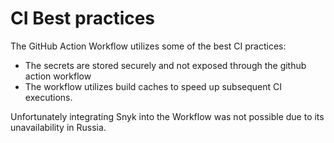 # CI Best practices

The GitHub Action Workflow utilizes some of the best CI practices:

* The secrets are stored securely and not exposed through the github action workflow
* The workflow utilizes build caches to speed up subsequent CI executions.

Unfortunately integrating Snyk into the Workflow was not possible due to its unavailability in Russia.


